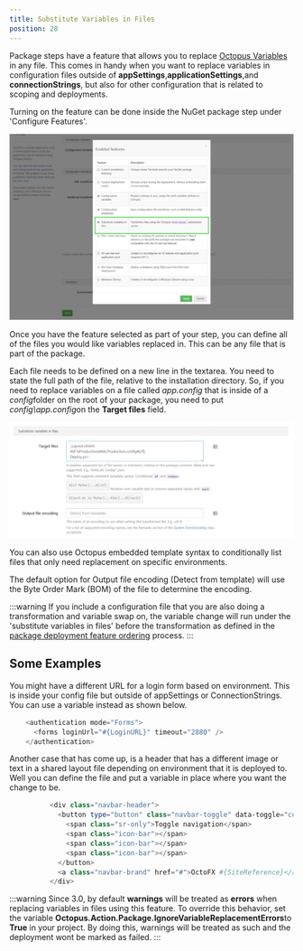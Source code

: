 ```yaml
---
title: Substitute Variables in Files
position: 28
---
```



Package steps have a feature that allows you to replace [Octopus Variables](/docs/deploying-applications/variables/index.md) in any file. This comes in handy when you want to replace variables in configuration files outside of **appSettings**,**applicationSettings**,and **connectionStrings**, but also for other configuration that is related to scoping and deployments.


Turning on the feature can be done inside the NuGet package step under 'Configure Features'.


![](/docs/images/3048758/3278400.png)


Once you have the feature selected as part of your step, you can define all of the files you would like variables replaced in. This can be any file that is part of the package.


Each file needs to be defined on a new line in the textarea. You need to state the full path of the file, relative to the installation directory. So, if you need to replace variables on a file called *app.config* that is inside of a *config*folder on the root of your package, you need to put *config\app.config*on the **Target files** field.


![](/docs/images/3048758/3278401.png)





You can also use Octopus embedded template syntax to conditionally list files that only need replacement on specific environments.


The default option for Output file encoding (Detect from template) will use the Byte Order Mark (BOM) of the file to determine the encoding.

:::warning
If you include a configuration file that you are also doing a transformation and variable swap on, the variable change will run under the 'substitute variables in files' before the transformation as defined in the [package deployment feature ordering](/docs/reference/package-deployment-feature-ordering.md) process.
:::

## Some Examples


You might have a different URL for a login form based on environment. This is inside your config file but outside of appSettings or ConnectionStrings. You can use a variable instead as shown below.

```powershell
    <authentication mode="Forms">
      <forms loginUrl="#{LoginURL}" timeout="2880" />
    </authentication>
```


Another case that has come up, is a header that has a different image or text in a shared layout file depending on environment that it is deployed to. Well you can define the file and put a variable in place where you want the change to be.

```powershell
          <div class="navbar-header">
            <button type="button" class="navbar-toggle" data-toggle="collapse" data-target=".navbar-collapse">
              <span class="sr-only">Toggle navigation</span>
              <span class="icon-bar"></span>
              <span class="icon-bar"></span>
              <span class="icon-bar"></span>
            </button>
            <a class="navbar-brand" href="#">OctoFX #{SiteReference}</a>
          </div>
```




:::warning
Since 3.0, by default **warnings** will be treated as **errors** when replacing variables in files using this feature. To override this behavior, set the variable **Octopus.Action.Package.IgnoreVariableReplacementErrors**to **True** in your project. By doing this, warnings will be treated as such and the deployment wont be marked as failed.
:::
